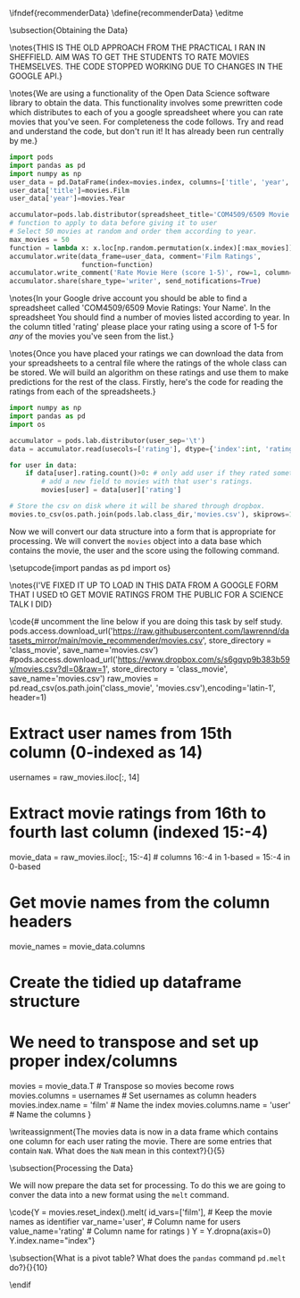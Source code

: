 \ifndef{recommenderData}
\define{recommenderData}
\editme

\subsection{Obtaining the Data}

\notes{THIS IS THE OLD APPROACH FROM THE PRACTICAL I RAN IN SHEFFIELD. AIM WAS TO GET THE STUDENTS TO RATE MOVIES THEMSELVES. THE CODE STOPPED WORKING DUE TO CHANGES IN THE GOOGLE API.}

\notes{We are using a functionality of the Open Data Science software
library to obtain the data. This functionality involves some
prewritten code which distributes to each of you a google spreadsheet
where you can rate movies that you've seen. For completeness the code
follows. Try and read and understand the code, but don't run it! It
has already been run centrally by me.}

```python
import pods
import pandas as pd
import numpy as np
user_data = pd.DataFrame(index=movies.index, columns=['title', 'year', 'rating', 'prediction'])
user_data['title']=movies.Film
user_data['year']=movies.Year

accumulator=pods.lab.distributor(spreadsheet_title='COM4509/6509 Movie Ratings:', user_sep='\t')
# function to apply to data before giving it to user 
# Select 50 movies at random and order them according to year.
max_movies = 50
function = lambda x: x.loc[np.random.permutation(x.index)[:max_movies]].sort(columns='year')
accumulator.write(data_frame=user_data, comment='Film Ratings', 
                  function=function)
accumulator.write_comment('Rate Movie Here (score 1-5)', row=1, column=4)
accumulator.share(share_type='writer', send_notifications=True)
```

\notes{In your Google drive account you should be able to find a
spreadsheet called 'COM4509/6509 Movie Ratings: Your Name'. In the
spreadsheet You should find a number of movies listed according to
year. In the column titled 'rating' please place your rating using a
score of 1-5 for *any* of the movies you've seen from the list.}

\notes{Once you have placed your ratings we can download the data from your
spreadsheets to a central file where the ratings of the whole class
can be stored. We will build an algorithm on these ratings and use
them to make predictions for the rest of the class. Firstly, here's
the code for reading the ratings from each of the spreadsheets.}

```python
import numpy as np
import pandas as pd
import os

accumulator = pods.lab.distributor(user_sep='\t')
data = accumulator.read(usecols=['rating'], dtype={'index':int, 'rating':np.float64}, header=2)

for user in data:
    if data[user].rating.count()>0: # only add user if they rated something
        # add a new field to movies with that user's ratings.
        movies[user] = data[user]['rating']

# Store the csv on disk where it will be shared through dropbox.
movies.to_csv(os.path.join(pods.lab.class_dir,'movies.csv'), skiprows=1, index_label='ResponseID')
```

Now we will convert our data structure into a form that is appropriate
for processing. We will convert the `movies` object into a data base
which contains the movie, the user and the score using the following
command.

\setupcode{import pandas as pd
import os}

\notes{I'VE FIXED IT UP TO LOAD IN THIS DATA FROM A GOOGLE FORM THAT I USED tO GET MOVIE RATINGS FROM THE PUBLIC FOR A SCIENCE TALK I DID}

\code{# uncomment the line below if you are doing this task by self study.
pods.access.download_url('https://raw.githubusercontent.com/lawrennd/datasets_mirror/main/movie_recommender/movies.csv', store_directory = 'class_movie', save_name='movies.csv')
#pods.access.download_url('https://www.dropbox.com/s/s6gqvp9b383b59y/movies.csv?dl=0&raw=1', store_directory = 'class_movie', save_name='movies.csv')
raw_movies = pd.read_csv(os.path.join('class_movie', 'movies.csv'),encoding='latin-1', header=1)
# Extract user names from 15th column (0-indexed as 14)
usernames = raw_movies.iloc[:, 14]  
# Extract movie ratings from 16th to fourth last column (indexed 15:-4)
movie_data = raw_movies.iloc[:, 15:-4]  # columns 16:-4 in 1-based = 15:-4 in 0-based
    
# Get movie names from the column headers
movie_names = movie_data.columns
    
# Create the tidied up dataframe structure
# We need to transpose and set up proper index/columns
movies = movie_data.T  # Transpose so movies become rows
movies.columns = usernames  # Set usernames as column headers
movies.index.name = 'film'  # Name the index
movies.columns.name = 'user'  # Name the columns
}

\writeassignment{The movies data is now in a data frame which contains
one column for each user rating the movie. There are some entries that
contain `NaN`. What does the `NaN` mean in this context?}{}{5}

\subsection{Processing the Data}

We will now prepare the data set for processing. To do this we are
going to conver the data into a new format using the `melt` command.

\code{Y = movies.reset_index().melt(
        id_vars=['film'],           # Keep the movie names as identifier
        var_name='user',            # Column name for users
        value_name='rating'         # Column name for ratings
    )
Y = Y.dropna(axis=0)
Y.index.name="index"}

\subsection{What is a pivot table? What does the `pandas` command
`pd.melt` do?}{}{10}

\endif
